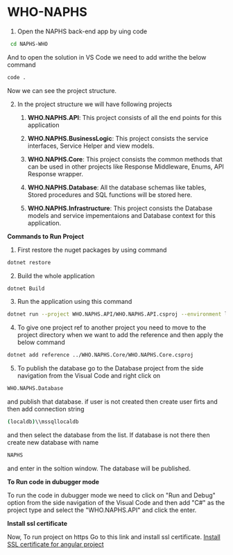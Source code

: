 
# WHO-NAPHS

1. Open the NAPHS back-end app by uing code 
```bash
 cd NAPHS-WHO
 ```
And to open the solution in VS Code we need to add writhe the below command

```bash
code .
``` 
Now we can see the project structure.

2. In the project structure we will have following projects
    
    1. **WHO.NAPHS.API**: This project consists of all the end points for this application

    2. **WHO.NAPHS.BusinessLogic**: This project consists the service interfaces, Service Helper and view models.

    3. **WHO.NAPHS.Core**: This project consists the common methods that can be used in other projects like Response Middleware, Enums, API Response wrapper.

    4. **WHO.NAPHS.Database**: All the database schemas like tables, Stored procedures and SQL functions will be stored here.

    5. **WHO.NAPHS.Infrastructure**: This project consists the Database models and service impementaions and Database context for this application.


**Commands to Run Project**
1. First restore the nuget packages by using command
``` bash
dotnet restore
``` 

2. Build the whole application
```bash
dotnet Build
```

3. Run the application using this command
```bash
dotnet run --project WHO.NAPHS.API/WHO.NAPHS.API.csproj --environment local
```

4. To give one project ref to another project you need to move to the project directory when we want to add the reference and then apply the below command
```bash
dotnet add reference ../WHO.NAPHS.Core/WHO.NAPHS.Core.csproj
```

5. To publish the database go to the Database project from the side navigation from the Visual Code and right click on 
```bash
WHO.NAPHS.Database
```
and publish that database. if user is not created then create user firts and then add connection string 
```bash
(localdb)\\mssqllocaldb
```
and then select the database from the list. If database is not there then create new database with name 
```bash
NAPHS
```
and enter in the soltion window. The database will be published.

**To Run code in dubugger mode**

To run the code in dubugger mode we need to click on "Run and Debug" option from the side navigation of the Visual Code and then add "C#" as the project type and select the "WHO.NAPHS.API" and click the enter.

**Install ssl certificate**

Now, To run project on https
   Go to this link and install ssl certificate.
    [Install SSL certificate for angular project](https://medium.com/@rubenvermeulen/running-angular-cli-over-https-with-a-trusted-certificate-4a0d5f92747a#:~:text=Step%201%3A%20Generate%20a%20certificate)








